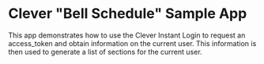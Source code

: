 Clever "Bell Schedule" Sample App
=================
This app demonstrates how to use the Clever Instant Login to request an access_token and obtain information on the current user. This information is then used to generate a list of sections for the current user.
